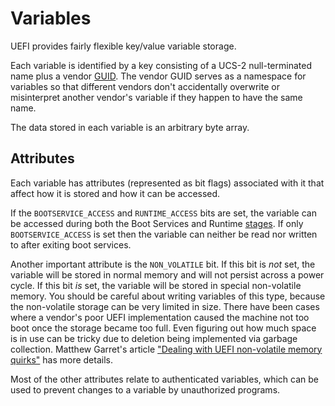 # Variables

UEFI provides fairly flexible key/value variable storage.

Each variable is identified by a key consisting of a UCS-2
null-terminated name plus a vendor [GUID]. The vendor GUID serves as a
namespace for variables so that different vendors don't accidentally
overwrite or misinterpret another vendor's variable if they happen to
have the same name.

The data stored in each variable is an arbitrary byte array.

## Attributes

Each variable has attributes (represented as bit flags) associated with
it that affect how it is stored and how it can be accessed.

If the `BOOTSERVICE_ACCESS` and `RUNTIME_ACCESS` bits are set, the
variable can be accessed during both the Boot Services and Runtime
[stages]. If only `BOOTSERVICE_ACCESS` is set then the variable can
neither be read nor written to after exiting boot services.

Another important attribute is the `NON_VOLATILE` bit. If this bit is
_not_ set, the variable will be stored in normal memory and will not
persist across a power cycle. If this bit _is_ set, the variable will be
stored in special non-volatile memory. You should be careful about
writing variables of this type, because the non-volatile storage can be
very limited in size. There have been cases where a vendor's poor UEFI
implementation caused the machine not too boot once the storage became
too full. Even figuring out how much space is in use can be tricky due
to deletion being implemented via garbage collection. Matthew Garret's
article ["Dealing with UEFI non-volatile memory quirks"] has more details.

Most of the other attributes relate to authenticated variables, which
can be used to prevent changes to a variable by unauthorized programs.

[GUID]: guid.md
[stages]: boot_stages.md
["Dealing with UEFI non-volatile memory quirks"]: https://mjg59.dreamwidth.org/25091.html

